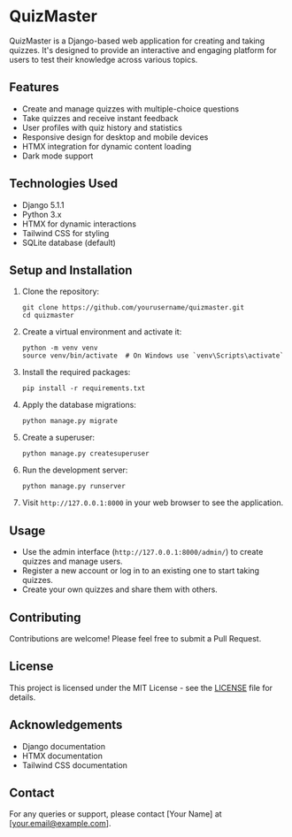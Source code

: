 # QuizMaster

QuizMaster is a Django-based web application for creating and taking quizzes. It's designed to provide an interactive and engaging platform for users to test their knowledge across various topics.

## Features

- Create and manage quizzes with multiple-choice questions
- Take quizzes and receive instant feedback
- User profiles with quiz history and statistics
- Responsive design for desktop and mobile devices
- HTMX integration for dynamic content loading
- Dark mode support

## Technologies Used

- Django 5.1.1
- Python 3.x
- HTMX for dynamic interactions
- Tailwind CSS for styling
- SQLite database (default)

## Setup and Installation

1. Clone the repository:
   ```
   git clone https://github.com/yourusername/quizmaster.git
   cd quizmaster
   ```

2. Create a virtual environment and activate it:
   ```
   python -m venv venv
   source venv/bin/activate  # On Windows use `venv\Scripts\activate`
   ```

3. Install the required packages:
   ```
   pip install -r requirements.txt
   ```

4. Apply the database migrations:
   ```
   python manage.py migrate
   ```

5. Create a superuser:
   ```
   python manage.py createsuperuser
   ```

6. Run the development server:
   ```
   python manage.py runserver
   ```

7. Visit `http://127.0.0.1:8000` in your web browser to see the application.

## Usage

- Use the admin interface (`http://127.0.0.1:8000/admin/`) to create quizzes and manage users.
- Register a new account or log in to an existing one to start taking quizzes.
- Create your own quizzes and share them with others.

## Contributing

Contributions are welcome! Please feel free to submit a Pull Request.

## License

This project is licensed under the MIT License - see the [LICENSE](LICENSE) file for details.

## Acknowledgements

- Django documentation
- HTMX documentation
- Tailwind CSS documentation

## Contact

For any queries or support, please contact [Your Name] at [your.email@example.com].

